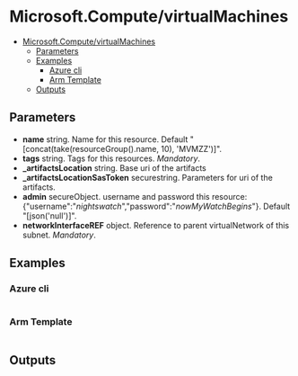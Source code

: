 # Microsoft.Compute/virtualMachines
- [Microsoft.Compute/virtualMachines](#microsoftcomputevirtualmachines)
    - [Parameters](#parameters)
    - [Examples](#examples)
        - [Azure cli](#azure-cli)
        - [Arm Template](#arm-template)
    - [Outputs](#outputs)

## Parameters
- **name** string. Name for this resource. Default "[concat(take(resourceGroup().name, 10), 'MVMZZ')]".
- **tags** string. Tags for this resources. *Mandatory*.
- **_artifactsLocation** string. Base uri of the artifacts
- **_artifactsLocationSasToken** securestring. Parameters for uri of the artifacts.
- **admin** secureObject. username and password this resource: {"username":"*nightswatch*","password":"*nowMyWatchBegins*"}. Default "[json('null')]".
- **networkInterfaceREF** object. Reference to parent virtualNetwork of this subnet. *Mandatory*.
## Examples
### Azure cli
```shell
```
### Arm Template
```json
```
## Outputs
```json
```